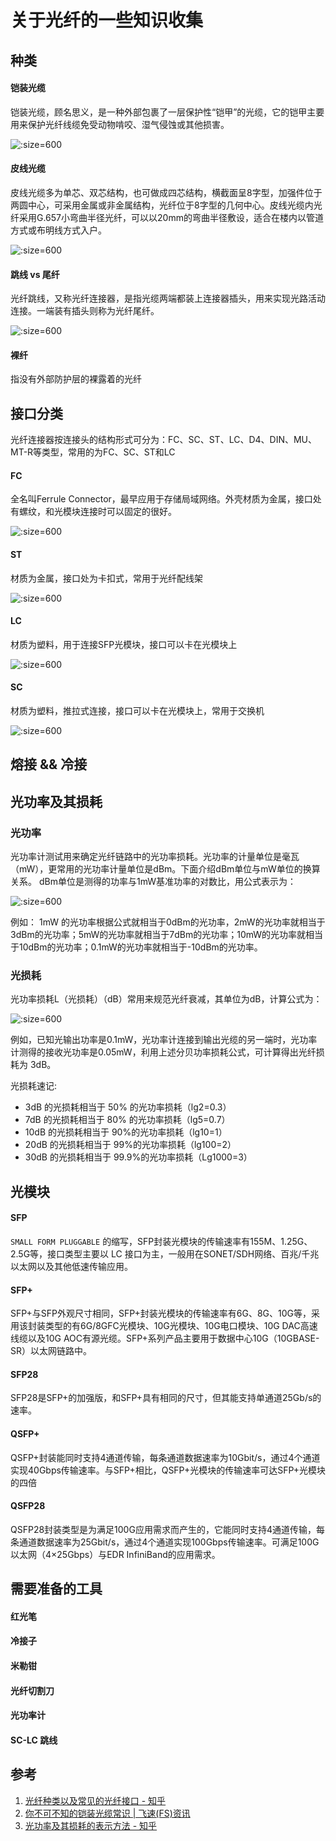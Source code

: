# 关于光纤的一些知识收集

## 种类

#### 铠装光缆

铠装光缆，顾名思义，是一种外部包裹了一层保护性“铠甲”的光缆，它的铠甲主要用来保护光纤线缆免受动物啃咬、湿气侵蚀或其他损害。

![](https://pan.xnure.com/OneDrive/Pics/blog/16358496268718.jpg ':size=600')

#### 皮线光缆

皮线光缆多为单芯、双芯结构，也可做成四芯结构，横截面呈8字型，加强件位于两圆中心，可采用金属或非金属结构，光纤位于8字型的几何中心。皮线光缆内光纤采用G.657小弯曲半径光纤，可以以20mm的弯曲半径敷设，适合在楼内以管道方式或布明线方式入户。

![](https://pan.xnure.com/OneDrive/Pics/blog/16358498061087.jpg ':size=600')

#### 跳线 vs 尾纤

光纤跳线，又称光纤连接器，是指光缆两端都装上连接器插头，用来实现光路活动连接。一端装有插头则称为光纤尾纤。

![](https://pan.xnure.com/OneDrive/Pics/blog/16358499261898.jpg ':size=600')

#### 裸纤

指没有外部防护层的裸露着的光纤

## 接口分类

光纤连接器按连接头的结构形式可分为：FC、SC、ST、LC、D4、DIN、MU、MT-R等类型，常用的为FC、SC、ST和LC

#### FC

全名叫Ferrule Connector，最早应用于存储局域网络。外壳材质为金属，接口处有螺纹，和光模块连接时可以固定的很好。

![](https://pan.xnure.com/OneDrive/Pics/blog/16358427390165.jpg ':size=600')

#### ST

材质为金属，接口处为卡扣式，常用于光纤配线架

![](https://pan.xnure.com/OneDrive/Pics/blog/16358483417185.jpg ':size=600')

#### LC

材质为塑料，用于连接SFP光模块，接口可以卡在光模块上

![](https://pan.xnure.com/OneDrive/Pics/blog/16358427746575.jpg ':size=600')

#### SC

材质为塑料，推拉式连接，接口可以卡在光模块上，常用于交换机

![](https://pan.xnure.com/OneDrive/Pics/blog/16358427912519.jpg ':size=600')

## 熔接 && 冷接

## 光功率及其损耗

### 光功率

光功率计测试用来确定光纤链路中的光功率损耗。光功率的计量单位是毫瓦（mW），更常用的光功率计量单位是dBm。下面介绍dBm单位与mW单位的换算关系。
dBm单位是测得的功率与1mW基准功率的对数比，用公式表示为：

![](https://pan.xnure.com/OneDrive/Pics/blog/16358504593400.jpg ':size=600')

例如：
1mW 的光功率根据公式就相当于0dBm的光功率，2mW的光功率就相当于3dBm的光功率；5mW的光功率就相当于7dBm的光功率；10mW的光功率就相当于10dBm的光功率；0.1mW的光功率就相当于-10dBm的光功率。

### 光损耗

光功率损耗L（光损耗）（dB）常用来规范光纤衰减，其单位为dB，计算公式为：

![](https://pan.xnure.com/OneDrive/Pics/blog/16358506275214.jpg ':size=600')

例如，已知光输出功率是0.1mW，光功率计连接到输出光缆的另一端时，光功率计测得的接收光功率是0.05mW，利用上述分贝功率损耗公式，可计算得出光纤损耗为 3dB。

光损耗速记:

* 3dB 的光损耗相当于 50% 的光功率损耗（lg2=0.3）
* 7dB 的光损耗相当于 80% 的光功率损耗（lg5=0.7）
* 10dB 的光损耗相当于 90%的光功率损耗（lg10=1）
* 20dB 的光损耗相当于 99%的光功率损耗（lg100=2）
* 30dB 的光损耗相当于 99.9%的光功率损耗（Lg1000=3）

## 光模块

#### SFP

`SMALL FORM PLUGGABLE` 的缩写，SFP封装光模块的传输速率有155M、1.25G、2.5G等，接口类型主要以 LC 接口为主，一般用在SONET/SDH网络、百兆/千兆以太网以及其他低速传输应用。

#### SFP+

SFP+与SFP外观尺寸相同，SFP+封装光模块的传输速率有6G、8G、10G等，采用该封装类型的有6G/8GFC光模块、10G光模块、10G电口模块、10G DAC高速线缆以及10G AOC有源光缆。SFP+系列产品主要用于数据中心10G（10GBASE-SR）以太网链路中。

#### SFP28

SFP28是SFP+的加强版，和SFP+具有相同的尺寸，但其能支持单通道25Gb/s的速率。

#### QSFP+

QSFP+封装能同时支持4通道传输，每条通道数据速率为10Gbit/s，通过4个通道实现40Gbps传输速率。与SFP+相比，QSFP+光模块的传输速率可达SFP+光模块的四倍

#### QSFP28

QSFP28封装类型是为满足100G应用需求而产生的，它能同时支持4通道传输，每条通道数据速率为25Gbit/s，通过4个通道实现100Gbps传输速率。可满足100G以太网（4×25Gbps）与EDR InfiniBand的应用需求。

## 需要准备的工具

#### 红光笔

#### 冷接子

#### 米勒钳

#### 光纤切割刀

#### 光功率计

#### SC-LC 跳线

## 参考

1. [光纤种类以及常见的光纤接口 - 知乎](https://zhuanlan.zhihu.com/p/23083339)
2. [你不可不知的铠装光缆常识 | 飞速(FS)资讯](https://cn.fs.com/blog/24512.html)
3. [光功率及其损耗的表示方法 - 知乎](https://zhuanlan.zhihu.com/p/345347516)

